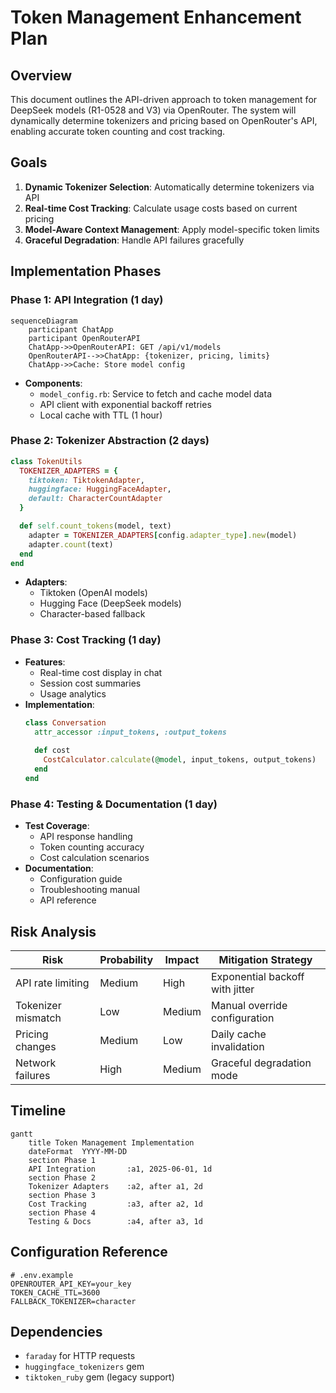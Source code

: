 # Token Management Enhancement Plan

## Overview
This document outlines the API-driven approach to token management for DeepSeek models (R1-0528 and V3) via OpenRouter. The system will dynamically determine tokenizers and pricing based on OpenRouter's API, enabling accurate token counting and cost tracking.

## Goals
1. **Dynamic Tokenizer Selection**: Automatically determine tokenizers via API
2. **Real-time Cost Tracking**: Calculate usage costs based on current pricing
3. **Model-Aware Context Management**: Apply model-specific token limits
4. **Graceful Degradation**: Handle API failures gracefully

## Implementation Phases

### Phase 1: API Integration (1 day)
```mermaid
sequenceDiagram
    participant ChatApp
    participant OpenRouterAPI
    ChatApp->>OpenRouterAPI: GET /api/v1/models
    OpenRouterAPI-->>ChatApp: {tokenizer, pricing, limits}
    ChatApp->>Cache: Store model config
```

- **Components**:
  - `model_config.rb`: Service to fetch and cache model data
  - API client with exponential backoff retries
  - Local cache with TTL (1 hour)

### Phase 2: Tokenizer Abstraction (2 days)
```ruby
class TokenUtils
  TOKENIZER_ADAPTERS = {
    tiktoken: TiktokenAdapter,
    huggingface: HuggingFaceAdapter,
    default: CharacterCountAdapter
  }

  def self.count_tokens(model, text)
    adapter = TOKENIZER_ADAPTERS[config.adapter_type].new(model)
    adapter.count(text)
  end
end
```

- **Adapters**:
  - Tiktoken (OpenAI models)
  - Hugging Face (DeepSeek models)
  - Character-based fallback

### Phase 3: Cost Tracking (1 day)
- **Features**:
  - Real-time cost display in chat
  - Session cost summaries
  - Usage analytics
- **Implementation**:
  ```ruby
  class Conversation
    attr_accessor :input_tokens, :output_tokens
    
    def cost
      CostCalculator.calculate(@model, input_tokens, output_tokens)
    end
  end
  ```

### Phase 4: Testing & Documentation (1 day)
- **Test Coverage**:
  - API response handling
  - Token counting accuracy
  - Cost calculation scenarios
- **Documentation**:
  - Configuration guide
  - Troubleshooting manual
  - API reference

## Risk Analysis

| Risk | Probability | Impact | Mitigation Strategy |
|------|-------------|--------|---------------------|
| API rate limiting | Medium | High | Exponential backoff with jitter |
| Tokenizer mismatch | Low | Medium | Manual override configuration |
| Pricing changes | Medium | Low | Daily cache invalidation |
| Network failures | High | Medium | Graceful degradation mode |

## Timeline
```mermaid
gantt
    title Token Management Implementation
    dateFormat  YYYY-MM-DD
    section Phase 1
    API Integration       :a1, 2025-06-01, 1d
    section Phase 2
    Tokenizer Adapters    :a2, after a1, 2d
    section Phase 3
    Cost Tracking         :a3, after a2, 1d
    section Phase 4
    Testing & Docs        :a4, after a3, 1d
```

## Configuration Reference
```env
# .env.example
OPENROUTER_API_KEY=your_key
TOKEN_CACHE_TTL=3600
FALLBACK_TOKENIZER=character
```

## Dependencies
- `faraday` for HTTP requests
- `huggingface_tokenizers` gem
- `tiktoken_ruby` gem (legacy support)